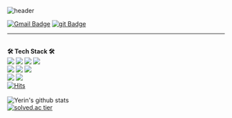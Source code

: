 ![header](https://capsule-render.vercel.app/api?type=waving&color=auto&height=200&section=header&text=YERIN&fontSize=70&animation=twinkling)


[![Gmail Badge](https://img.shields.io/badge/kimy9985@gmail.com-c14438?style=flat-square&logo=Gmail&logoColor=white&link=mailto:kimy9985@gmail.com)](mailto:kimy9985@gmail.com)
[![git Badge](https://img.shields.io/badge/-TechBlog-darkgreen?style=flat-square&logo=git&logoColor=white&link=https://yeong95.tistory.com)](https://yeong95.tistory.com/)
<br/>

---

<br/>**🛠 Tech Stack 🛠** <br/>
<img src="https://img.shields.io/badge/-C%20&%20C++-659ad2?style=flat&logo=c%2B%2B&logoColor=ffffff"> <img src="https://img.shields.io/badge/-Java 8-06305b?style=flat&logo=java&logoColor=white"> <img src="https://img.shields.io/badge/-Python%203-black?style=flat&logo=python&logoColor=white"> 
<img src = "https://img.shields.io/badge/-HTML5-E34F26?style=flat&logo=html5&logoColor=white"> <br /><img src = "https://img.shields.io/badge/-CSS3-1572B6?style=flat&logo=css3&logoColor=white">  <img src="https://img.shields.io/badge/-JavaScript-black?style=flat&logo=javascript&logoColor=eed718"> 
<img src="https://img.shields.io/badge/-Problem%20Solving-ffa804?style=flat"> <br />
<img src="https://img.shields.io/badge/-Android-black?style=flat&logo=android"> 
<img src="https://img.shields.io/badge/-Machine%20Learning-102230?style=flat"> 
<br/>
[![Hits](https://hits.seeyoufarm.com/api/count/incr/badge.svg?url=https%3A%2F%2Fgithub.com%2FJooEHyeon&count_bg=%23B0B0B0&title_bg=%23FD8F8F&icon=&icon_color=%23FF0000&title=TODAY&edge_flat=false)](https://hits.seeyoufarm.com)
<br/><br />
![Yerin's github stats](https://github-readme-stats.vercel.app/api?username=yerin85&show_icons=true)
<br/>
[![solved.ac tier](http://mazassumnida.wtf/api/generate_badge?boj=nir805)](https://solved.ac/nir805)

